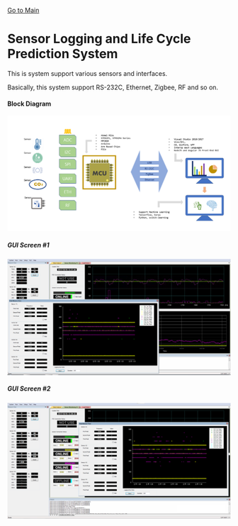 [Go to Main](readme.md)

# Sensor Logging and Life Cycle Prediction System

This is system support various sensors and interfaces.

Basically, this system support RS-232C, Ethernet, Zigbee, RF and so on.


#### Block Diagram ####
![](/images/SensorLoggingSystemBD.png)

##### GUI Screen #1 #####
![](/images/SensorLoggingSystem.png)

##### GUI Screen #2 #####
![](/images/SensorLoggingSystem2.png)
